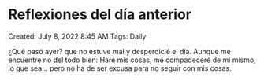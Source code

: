 # Reflexiones del día anterior

Created: July 8, 2022 8:45 AM
Tags: Daily

¿Qué pasó ayer? que no estuve mal y desperdicié el día. Aunque me encuentre no del todo bien: Haré mis cosas, me compadeceré de mi mismo, lo que sea… pero no ha de ser excusa para no seguir con mis cosas.